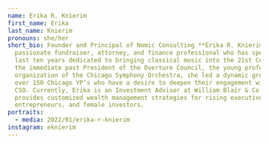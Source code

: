```yaml
---
name: Erika R. Knierim
first_name: Erika
last_name: Knierim
pronouns: she/her
short_bio: Founder and Principal of Nomic Consulting **Erika R. Knierim** is a
  passionate fundraiser, attorney, and finance professional who has spent the
  last ten years dedicated to bringing classical music into the 21st Century. As
  the immediate past President of the Overture Council, the young professionals
  organization of the Chicago Symphony Orchestra, she led a dynamic group of
  over 150 Chicago YP’s who have a desire to deepen their engagement with the
  CSO. Currently, Erika is an Investment Advisor at William Blair & Co where she
  provides customized wealth management strategies for rising executives,
  entrepreneurs, and female investors.
portraits:
  - media: 2022/01/erika-r-knierim
instagram: eknierim
---
```

